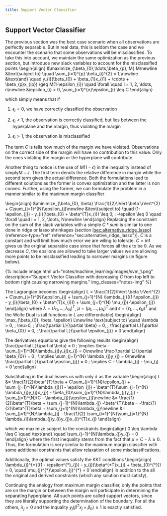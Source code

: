 ```yaml
---
title: Support Vector Classifier
---
```


## Support Vector Classifier

The previous section was the best case scenario when all observations are perfectly separable. But in real data, this is seldom the case and we encounter the scenario that some observations will be misclassified. To take this into account, we maintain the same optimization as the previous section, but introduce new slack variables to account for the misclassified points
\begin{align}
        &\maximize_{\beta_{0},\ldots,\beta_{p}, M} M\newline
        &\text{subject to} \quad \sum_{i=1}^{p} \beta_{i}^{2} = 1,\newline
        &\text{and} \quad y_{i}(\beta_{0} + \beta_{1}x_{i1} + \cdots + \beta_{p}x_{ip}) \geq M(1-\epsilon_{i}) \quad \forall \quad i = 1, 2, \ldots, n\newline
        &\epsilon_{i} > 0, \sum_{i=1}^{n}\epsilon_{i} \leq C
    \end{align}

which simply means that if

1.  $\epsilon_{i} = 0$, we have correctly classified the observation

2.  $\epsilon_{i} < 1$, the observation is correctly classified, but lies between the hyperplane and the margin, thus violating the margin

3.  $\epsilon_{i} > 1$, the observation is misclassified

The term $C$ is tells how much of the margin we have violated. Observations on the correct side of the margin will have no contribution to this value. Only the ones violating the margin or the hyperplane will contribute.


Another thing to notice is the use of $M(1-\epsilon)$ in the inequality instead of simply$M - \epsilon$. The first term denots the relative difference in margin while the second term gives the actual difference. Both the formulations lead to different solutions as the former is convex optimization and the latter is non convec. Further, using the former, we can formulate the problem in a manner similar to the maximum margin classifier

\begin{align}
        &\minimize_{\beta_{0}, \beta}  \frac{1}{2}\lVert \beta \rVert^{2} + C\sum_{j=1}^{N}\epsilon_{j}\newline
        &\text{subject to} \quad (1-\epsilon_{j}) - y_{i}(\beta_{0} + \beta^{T}x_{i}) \leq 0, \: -\epsilon \leq 0 \quad \forall \quad i = 1, 2, \ldots, N\newline
    \end{align}
Replacing the constraint on the sum of the slack variables with a simple $C * sum$ is similar to one done in ridge or lasso shrinkages (section [\[sec:alternative_ridge_lasso\]](#sec:alternative_ridge_lasso){reference-type="ref" reference="sec:alternative_ridge_lasso"}). $C$ is a constant and will limit how much error we are wiling to tolerate. $C = \inf$ gives us the original separable case since that forces all the $\epsilon$ to be $0$. As we decrease $C$, the epsilons are allowed to take larger values we are allowing more points to be misclassified leading to narrower margins (in figure below).

{% include image.html url="notes/machine_learning/images/svm_1.png" description="Support Vector Classifier with decreasing $C$ from top left to bottom right causing narrowing margins." img_classes="notes-img" %}

The Lagrangian becomes
\begin{align}
        L = \frac{1}{2}\lVert \beta \rVert^{2} + C\sum_{j=1}^{N}\epsilon_{j} + \sum_{j=1}^{N} \lambda_{j}((1-\epsilon_{j}) - y_{i}(\beta_{0} + \beta^{T}x_{i})) + \sum_{j=1}^{N} \mu_{j}(-\epsilon_{j})
    \end{align}
where $\lambda = (\lambda_{1}, \ldots, \lambda_{N})^{T}$, $\mu = (\mu_{1}, \ldots, \mu_{N})^{T}$ and $\epsilon = (\epsilon_{1}, \ldots, \epsilon_{N})^{T}$ and the Wolfe Dual is (all functions in $L$ are differentiable)
\begin{align}
        \max_{\beta_{0}, \beta, \epsilon} L\newline
        \text{subject to} \quad \lambda > 0, \; \mu>0, \; \frac{\partial L}{\partial \beta} = 0, \; \frac{\partial L}{\partial \beta_{0}} = 0, \; \frac{\partial L}{\partial \epsilon_{j}} = 0
    \end{align}

The derivatives equations give the following results
\begin{align}
        \frac{\partial L}{\partial \beta} = 0 \; \implies \beta - \sum_{j=1}^{N}\lambda_{j}y_{j}x_{j} = 0\newline
        \frac{\partial L}{\partial \beta_{0}} = 0 \; \implies \sum_{j=1}^{N} \lambda_{j}y_{j} = 0\newline
        \frac{\partial L}{\partial \epsilon_{j}} = 0 \; \implies C - \lambda_{j} - \mu_{j} = 0
    \end{align}

Substituiting in the dual leaves us with only $\lambda$ as the variable
\begin{align}
        L &= \frac{1}{2}\beta^{T}\beta + C\sum_{j=1}^{N}\epsilon_{j} + \sum_{j=1}^{N}\lambda_{j}(1 - \epsilon_{j}) - \beta^{T}(\sum_{j=1}^{N} \lambda_{j}y_{j}x_{j}) - \beta_{0}\sum_{j=1}^{N}\lambda_{j}y_{j} - \sum_{j=1}^{N}(C - \lambda_{j})\epsilon_{j}\newline
        &= \frac{1}{2}\beta^{T}\beta + \sum_{j=1}^{N}\lambda_{j} -\beta^{T}\beta = -\frac{1}{2}\beta^{T}\beta + \sum_{j=1}^{N}\lambda_{j}\newline
        &= \sum_{j=1}^{N}\lambda_{j} - \frac{1}{2} \sum_{i=1}^{N}\sum_{j=1}^{N} \lambda_{i}\lambda_{j}y_{i}y_{j}x_{i}^{T}x_{j}
    \end{align}

which we maximize subject to the constraints
\begin{align}
        0 \leq \lambda \leq C \quad \text{and} \quad \sum_{j=1}^{N}\lambda_{j}y_{j} = 0
    \end{align}
where the first inequality stems from the fact that $\mu = C - \lambda \geq 0$. Thus, the formulation is very similar to the maximum margin classifier with some additional constraints that allow relaxation of some misclassifications.


Additionally, the optimal values satisfy the KKT conditions
\begin{align}
        \lambda_{j}^{\*}((1 - \epsilon^{\*}\_{j}) - y_{j}(\beta^{\*T}x_{j} + \beta_{0}^{\*})) = 0, \quad \mu_{j}^{\*}\epsilon_{j}^{\*} = 0
    \end{align}
in addition to the all the original and derived constraints (which any solution must satisfy).


Continuing the analogy from maximum margin classifier, only the points that are on the margin or between the margin will participate in determining the separating hyperplane. All such points are called support vectors, since they are literally supporting the determination of the boundary. For all the others, $\lambda_{j} = 0$ and the inquality $y_{j}(\beta^{T}x_{j} + \beta_{0}) \geq 1$ is exactly satisfied.
